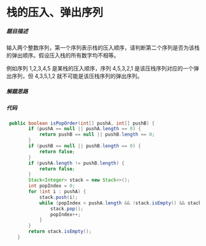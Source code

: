 栈的压入、弹出序列
====


##### 题目描述   
输入两个整数序列，第一个序列表示栈的压入顺序，请判断第二个序列是否为该栈的弹出顺序。假设压入栈的所有数字均不相等。

例如序列 1,2,3,4,5 是某栈的压入顺序，序列 4,5,3,2,1 是该压栈序列对应的一个弹出序列，但 4,3,5,1,2 就不可能是该压栈序列的弹出序列。

##### 解题思路


##### 代码
```java
 public boolean isPopOrder(int[] pushA, int[] pushB) {
        if (pushA == null || pushA.length == 0) {
            return pushB == null || pushB.length == 0;
        }
        if (pushB == null || pushB.length == 0) {
            return false;
        }
        if (pushA.length != pushB.length) {
            return false;
        }
        Stack<Integer> stack = new Stack<>();
        int popIndex = 0;
        for (int i : pushA) {
            stack.push(i);
            while (popIndex < pushA.length && !stack.isEmpty() && stack.peek() == pushB[popIndex]) {
                stack.pop();
                popIndex++;
            }
        }
        return stack.isEmpty();
    }
```